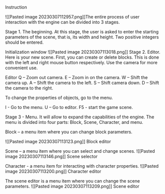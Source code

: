 Instruction

![[Pasted image 20230307112957.png]]The entire process of user interaction with the engine can be divided into 3 stages.

Stage 1. The beginning. At this stage, the user is asked to enter the starting parameters of the scene, that is, its width and height. Two positive integers should be entered.

Initialization window
![[Pasted image 20230307113018.png]] 
Stage 2. Editor. Here is your new scene. First, you can create or delete blocks. This is done with the left and right mouse button respectively. Use the camera for more convenient use.

Editor
Q – Zoom out camera.
E – Zoom in on the camera.
W – Shift the camera up.
A – Shift the camera to the left.
S – Shift camera down.
D – Shift the camera to the right.

To change the properties of objects, go to the menu.

I - Go to the menu.
U – Go to editor.
F5 - start the game scene.

Stage 3 - Menu. It will allow to expand the capabilities of the engine. The menu is divided into four parts: Block, Scene, Character, and menu.

Block – a menu item where you can change block parameters.

![[Pasted image 20230307113123.png]]
Block editor

Scene – a menu item where you can select and change scenes.
![[Pasted image 20230307113146.png]]
Scene selector

Character - a menu item for interacting with character properties.
![[Pasted image 20230307113200.png]]
Character editor

The scene editor is a menu item where you can change the scene parameters.
![[Pasted image 20230307113209.png]]
Scene editor